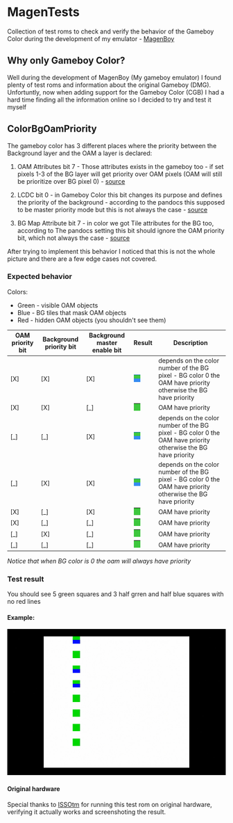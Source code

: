 # MagenTests
Collection of test roms to check and verify the behavior of the Gameboy Color during the development of my emulator - [MagenBoy](https://github.com/alloncm/MagenBoy)

## Why only Gameboy Color?
Well during the development of MagenBoy (My gameboy emulator) I found plenty of test roms and information about the original Gameboy (DMG).\
Unfortuntly, now when adding support for the Gameboy Color (CGB) I had a hard time finding all the information online so I decided to try and test it myself
 
## ColorBgOamPriority
The gameboy color has 3 different places where the priority between the Background layer and the OAM a layer is declared:

1. OAM Attributes bit 7 - Those attributes exists in the gameboy too - if set pixels 1-3 of the BG layer will get priority over OAM pixels (OAM will still be prioritize over BG pixel 0) - [source](https://gbdev.io/pandocs/OAM.html#byte-3---attributesflags)

2. LCDC bit 0 - in Gameboy Color this bit changes its purpose and defines the priority of the background - according to the pandocs this supposed to be master priority mode but this is not always the case - [source](https://gbdev.io/pandocs/LCDC.html#lcdc0---bg-and-window-enablepriority)

3. BG Map Attribute bit 7 - in color we got Tile attributes for the BG too, according to The pandocs setting this bit should ignore the OAM priority bit, which not always the case - [source](https://gbdev.io/pandocs/Tile_Maps.html#bg-map-attributes-cgb-mode-only)

After trying to implement this behavior I noticed that this is not the whole picture and there are a few edge cases not covered.

### Expected behavior
Colors:
* Green - visible OAM objects
* Blue - BG tiles that mask OAM objects
* Red - hidden OAM objects (you shouldn't see them)

| OAM priority bit | Background priority bit  | Background master enable bit | Result | Description |
| ---------------- | ------------------------ | ---------------------------- | ------ | ----------- |
| [X] | [X] | [X] |![image](images/expceted_green_blue.png)| depends on the color number of the BG pixel - BG color 0 the OAM have priority otherwise the BG have priority |
| [X] | [X] | [_] |![image](images/expceted_green.png)| OAM have priority |
| [_] | [_] | [X] |![image](images/expceted_green_blue.png)| depends on the color number of the BG pixel - BG color 0 the OAM have priority otherwise the BG have priority |
| [_] | [X] | [X] |![image](images/expceted_green_blue.png)| depends on the color number of the BG pixel - BG color 0 the OAM have priority otherwise the BG have priority |
| [X] | [_] | [X] |![image](images/expceted_green.png)| OAM have priority |
| [X] | [_] | [_] |![image](images/expceted_green.png)| OAM have priority |
| [_] | [X] | [_] |![image](images/expceted_green.png)| OAM have priority |
| [_] | [_] | [_] |![image](images/expceted_green.png)| OAM have priority |

*Notice that when BG color is 0 the oam will always have priority*

### Test result
You should see 5 green squares and 3 half grren and half blue squares with no red lines

#### Example:
![image](images/hardware_screenshot.jpg)

#### Original hardware

Special thanks to [ISSOtm](https://github.com/ISSOtm) for running this test rom on original hardware, verifying it actually works and screenshoting the result.